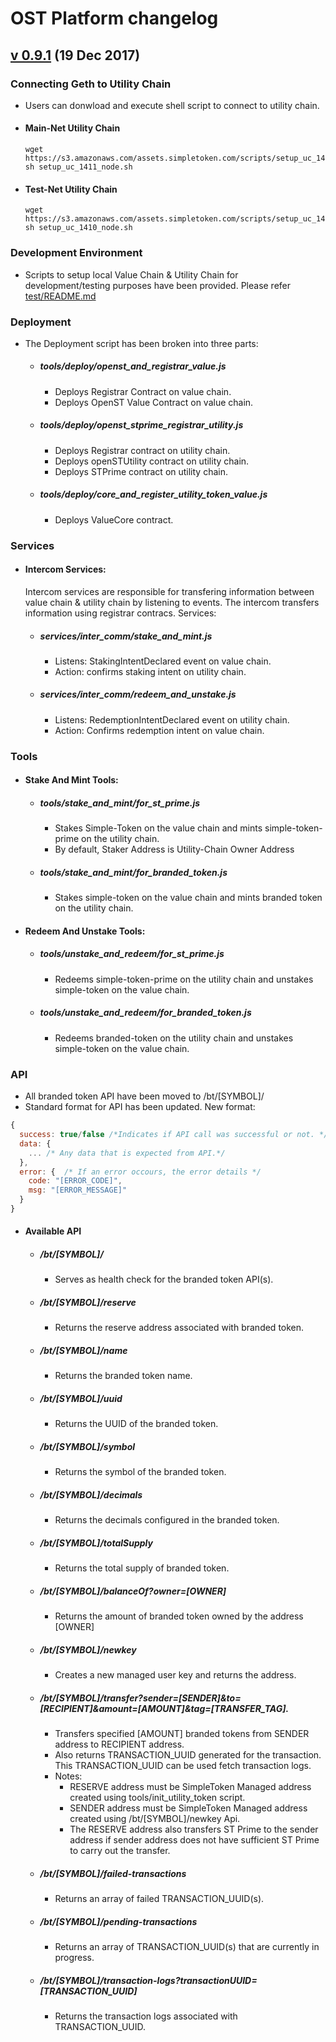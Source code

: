 # OST Platform changelog

## [v 0.9.1](https://github.com/OpenSTFoundation/openst-platform/releases/tag/v0.9.1) (19 Dec 2017)

### Connecting Geth to Utility Chain
  - Users can donwload and execute shell script to connect to utility chain.
  - #### Main-Net Utility Chain
      ```
      wget https://s3.amazonaws.com/assets.simpletoken.com/scripts/setup_uc_1411_node.sh
      sh setup_uc_1411_node.sh
      ```
      
  - #### Test-Net Utility Chain
      ```
      wget https://s3.amazonaws.com/assets.simpletoken.com/scripts/setup_uc_1410_node.sh
      sh setup_uc_1410_node.sh
      ```
      
### Development Environment
  - Scripts to setup local Value Chain & Utility Chain for development/testing purposes have been provided. Please refer [test/README.md](test/README.md)

### Deployment
  - The Deployment script has been broken into three parts:
    - ##### tools/deploy/openst_and_registrar_value.js
      - Deploys Registrar Contract on value chain. 
      - Deploys OpenST Value Contract on value chain.
    - ##### tools/deploy/openst_stprime_registrar_utility.js
      - Deploys Registrar contract on utility chain.
      - Deploys openSTUtility contract on utility chain.
      - Deploys STPrime contract on utility chain.
    - ##### tools/deploy/core_and_register_utility_token_value.js
      - Deploys ValueCore contract.

### Services
  - #### Intercom Services:
    Intercom services are responsible for transfering information between value chain & utility chain by listening to events.
    The intercom transfers information using registrar contracs. Services:  
    - ##### services/inter_comm/stake_and_mint.js
      - Listens: StakingIntentDeclared event on value chain.
      - Action: confirms staking intent on utility chain.
    - ##### services/inter_comm/redeem_and_unstake.js
      - Listens: RedemptionIntentDeclared event on utility chain.
      - Action: Confirms redemption intent on value chain.
    
### Tools
  - #### Stake And Mint Tools:
    - ##### tools/stake_and_mint/for_st_prime.js
      -  Stakes Simple-Token on the value chain and mints simple-token-prime on the utility chain.
      -  By default, Staker Address is Utility-Chain Owner Address
    - ##### tools/stake_and_mint/for_branded_token.js
      - Stakes simple-token on the value chain and mints branded token on the utility chain.
      
  - #### Redeem And Unstake Tools:
    - ##### tools/unstake_and_redeem/for_st_prime.js
      - Redeems simple-token-prime on the utility chain and unstakes simple-token on the value chain.
    - ##### tools/unstake_and_redeem/for_branded_token.js
      - Redeems branded-token on the utility chain and unstakes simple-token on the value chain.

### API
  - All branded token API have been moved to /bt/[SYMBOL]/
  - Standard format for API has been updated. New format:
  ```javascript
  {
    success: true/false /*Indicates if API call was successful or not. */
    data: {
      ... /* Any data that is expected from API.*/
    },
    error: {  /* If an error occours, the error details */
      code: "[ERROR_CODE]",
      msg: "[ERROR_MESSAGE]"
    }
  }
  ```

  - #### Available API
    - ##### /bt/[SYMBOL]/
      - Serves as health check for the branded token API(s).
    - ##### /bt/[SYMBOL]/reserve
      - Returns the reserve address associated with branded token.
    - ##### /bt/[SYMBOL]/name
      - Returns the branded token name.
    - ##### /bt/[SYMBOL]/uuid
      - Returns the UUID of the branded token.
    - ##### /bt/[SYMBOL]/symbol
      - Returns the symbol of the branded token.
    - ##### /bt/[SYMBOL]/decimals
      - Returns the decimals configured in the branded token.
    - ##### /bt/[SYMBOL]/totalSupply 
      - Returns the total supply of branded token.
    - ##### /bt/[SYMBOL]/balanceOf?owner=[OWNER] 
      - Returns the amount of branded token owned by the address [OWNER]
    - ##### /bt/[SYMBOL]/newkey 
      - Creates a new managed user key and returns the address.
    - ##### /bt/[SYMBOL]/transfer?sender=[SENDER]&to=[RECIPIENT]&amount=[AMOUNT]&tag=[TRANSFER_TAG]. 
      - Transfers specified [AMOUNT] branded tokens from SENDER address to RECIPIENT address.
      - Also returns TRANSACTION_UUID generated for the transaction. This TRANSACTION_UUID can be used fetch transaction logs.
      - Notes: 
        - RESERVE address must be SimpleToken Managed address created using tools/init_utility_token script.
        - SENDER address must be SimpleToken Managed address created using /bt/[SYMBOL]/newkey Api.
        - The RESERVE address also transfers ST Prime to the sender address if sender address does not have sufficient ST Prime to carry out the transfer.
    - ##### /bt/[SYMBOL]/failed-transactions
      - Returns an array of failed TRANSACTION_UUID(s).
    - ##### /bt/[SYMBOL]/pending-transactions
      - Returns an array of TRANSACTION_UUID(s) that are currently in progress.
    - ##### /bt/[SYMBOL]/transaction-logs?transactionUUID=[TRANSACTION_UUID]
      - Returns the transaction logs associated with TRANSACTION_UUID.
      
